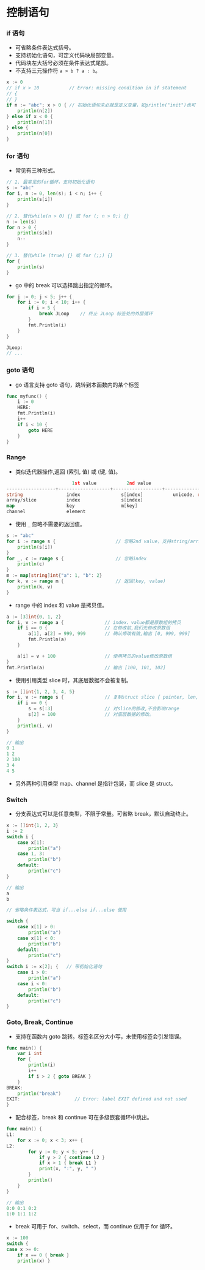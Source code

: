 
控制语句
=========

### if 语句

- 可省略条件表达式括号。
- 支持初始化语句，可定义代码块局部变量。
- 代码块左大括号必须在条件表达式尾部。
- 不支持三元操作符 `a > b ? a : b`。

```go
x := 0
// if x > 10           // Error: missing condition in if statement
// {
// }
if n := "abc"; x > 0 { // 初始化语句未必就是定义变量，如println("init")也可
    println(n[2])
} else if x < 0 {
    println(n[1])
} else {
    println(n[0])
}
```

### for 语句

- 常见有三种形式。

```go
// 1. 最常见的for循环，支持初始化语句
s := "abc"
for i, n := 0, len(s); i < n; i++ {
    println(s[i])
}

// 2. 替代while(n > 0) {} 或 for (; n > 0;) {}
n := len(s)
for n > 0 {
    println(s[n])
    n--
}

// 3. 替代while (true) {} 或 for (;;) {}
for {
    println(s)
}
```

- go 中的 break 可以选择跳出指定的循环。

```go
for j := 0; j < 5; j++ {
    for i := 0; i < 10; i++ {
        if i > 5 {
            break JLoop    // 终止 JLoop 标签处的外层循环
        }
        fmt.Println(i)
    }
}

JLoop:
// ...
```

### goto 语句

- go 语言支持 goto 语句，跳转到本函数内的某个标签

```go
func myfunc() {
    i := 0
    HERE:
    fmt.Println(i)
    i++
    if i < 10 {
        goto HERE
    }
}
```

### Range

- 类似迭代器操作,返回 (索引, 值) 或 (键, 值)。

```go
                        1st value           2nd value
------------------+-------------------+------------------+-------------------
string                index               s[index]           unicode, rune
array/slice           index               s[index]
map                   key                 m[key]
channel               element
```

- 使用 `_` 忽略不需要的返回值。

```go
s := "abc"
for i := range s {                      // 忽略2nd value，支持string/array/slice/map
    println(s[i])
}
for _, c := range s {                   // 忽略index
    println(c)
}
m := map[string]int{"a": 1, "b": 2}
for k, v := range m {                   // 返回(key, value)
    println(k, v)
}
```

- range 中的 index 和 value 是拷贝值。

```go
a := [3]int{0, 1, 2}
for i, v := range a {               // index、value都是原数组的拷贝
    if i == 0 {                     // 在修改前,我们先修改原数组
        a[1], a[2] = 999, 999       // 确认修改有效,输出 [0, 999, 999]
        fmt.Println(a)
    }

    a[i] = v + 100                  // 使用拷贝的value修改原数组
}
fmt.Println(a)                      // 输出 [100, 101, 102]
```

- 使用引用类型 slice 时，其底层数据不会被复制。

```go
s := []int{1, 2, 3, 4, 5}
for i, v := range s {               // 复制struct slice { pointer, len, cap }
    if i == 0 {
        s = s[:3]                   // 对slice的修改,不会影响range
        s[2] = 100                  // 对底层数据的修改。
    }
    println(i, v)
}

// 输出
0 1
1 2
2 100
3 4
4 5
```

- 另外两种引用类型 map、channel 是指针包装，而 slice 是 struct。

### Switch

- 分支表达式可以是任意类型，不限于常量。可省略 break，默认自动终止。

```go
x := []int{1, 2, 3}
i := 2
switch i {
    case x[1]:
        println("a")
    case 1, 3:
        println("b")
    default:
        println("c")
}

// 输出
a
b

// 省略条件表达式，可当 if...else if...else 使用

switch {
    case x[1] > 0:
        println("a")
    case x[1] < 0:
        println("b")
    default:
        println("c")
}
switch i := x[2]; {   // 带初始化语句
    case i > 0:
        println("a")
    case i < 0:
        println("b")
    default:
        println("c")
}
```

### Goto, Break, Continue

- 支持在函数内 goto 跳转。标签名区分大小写，未使用标签会引发错误。

```go
func main() {
    var i int
    for {
        println(i)
        i++
        if i > 2 { goto BREAK }
    }
BREAK:
    println("break")
EXIT:                    // Error: label EXIT defined and not used
}
```

- 配合标签，break 和 continue 可在多级嵌套循环中跳出。

```go
func main() {
L1:
    for x := 0; x < 3; x++ {
L2:
        for y := 0; y < 5; y++ {
            if y > 2 { continue L2 }
            if x > 1 { break L1 }
            print(x, ":", y, " ")
        }
        println()
    }
}

// 输出
0:0 0:1 0:2
1:0 1:1 1:2
```

- break 可用于 for、switch、select，而 continue 仅用于 for 循环。

```go
x := 100
switch {
case x >= 0:
    if x == 0 { break }
    println(x) }
```
